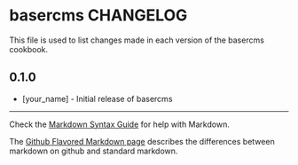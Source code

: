 basercms CHANGELOG
==================

This file is used to list changes made in each version of the basercms cookbook.

0.1.0
-----
- [your_name] - Initial release of basercms

- - -
Check the [Markdown Syntax Guide](http://daringfireball.net/projects/markdown/syntax) for help with Markdown.

The [Github Flavored Markdown page](http://github.github.com/github-flavored-markdown/) describes the differences between markdown on github and standard markdown.
